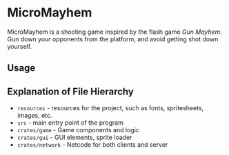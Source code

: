 # MicroMayhem
MicroMayhem is a shooting game inspired by the flash game *Gun Mayhem*.
Gun down your opponents from the platform, and avoid getting shot down yourself.

## Usage

## Explanation of File Hierarchy
- `resources` - resources for the project, such as fonts, spritesheets, images, etc.
- `src` - main entry point of the program
- `crates/game` - Game components and logic
- `crates/gui` - GUI elements, sprite loader
- `crates/network` - Netcode for both clients and server
